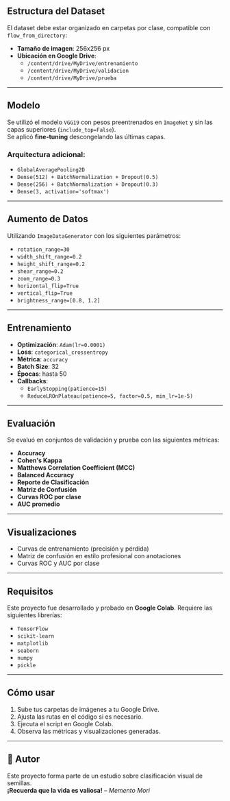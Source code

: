 ##  Estructura del Dataset

El dataset debe estar organizado en carpetas por clase, compatible con `flow_from_directory`:

- **Tamaño de imagen**: 256x256 px  
- **Ubicación en Google Drive**:
  - `/content/drive/MyDrive/entrenamiento`
  - `/content/drive/MyDrive/validacion`
  - `/content/drive/MyDrive/prueba`

---

## Modelo

Se utilizó el modelo `VGG19` con pesos preentrenados en `ImageNet` y sin las capas superiores (`include_top=False`).  
Se aplicó **fine-tuning** descongelando las últimas capas.

### Arquitectura adicional:
- `GlobalAveragePooling2D`
- `Dense(512) + BatchNormalization + Dropout(0.5)`
- `Dense(256) + BatchNormalization + Dropout(0.3)`
- `Dense(3, activation='softmax')`

---

##  Aumento de Datos

Utilizando `ImageDataGenerator` con los siguientes parámetros:

- `rotation_range=30`
- `width_shift_range=0.2`
- `height_shift_range=0.2`
- `shear_range=0.2`
- `zoom_range=0.3`
- `horizontal_flip=True`
- `vertical_flip=True`
- `brightness_range=[0.8, 1.2]`

---

##  Entrenamiento

- **Optimización**: `Adam(lr=0.0001)`
- **Loss**: `categorical_crossentropy`
- **Métrica**: `accuracy`
- **Batch Size**: 32
- **Épocas**: hasta 50
- **Callbacks**:
  - `EarlyStopping(patience=15)`
  - `ReduceLROnPlateau(patience=5, factor=0.5, min_lr=1e-5)`

---

##  Evaluación

Se evaluó en conjuntos de validación y prueba con las siguientes métricas:

- **Accuracy**
- **Cohen's Kappa**
- **Matthews Correlation Coefficient (MCC)**
- **Balanced Accuracy**
- **Reporte de Clasificación**
- **Matriz de Confusión**
- **Curvas ROC por clase**
- **AUC promedio**

---

##  Visualizaciones

- Curvas de entrenamiento (precisión y pérdida)
- Matriz de confusión en estilo profesional con anotaciones
- Curvas ROC y AUC por clase

---

##  Requisitos

Este proyecto fue desarrollado y probado en **Google Colab**. Requiere las siguientes librerías:

- `TensorFlow`
- `scikit-learn`
- `matplotlib`
- `seaborn`
- `numpy`
- `pickle`

---

##  Cómo usar

1. Sube tus carpetas de imágenes a tu Google Drive.
2. Ajusta las rutas en el código si es necesario.
3. Ejecuta el script en Google Colab.
4. Observa las métricas y visualizaciones generadas.

---

## 📌 Autor

Este proyecto forma parte de un estudio sobre clasificación visual de semillas.  
**¡Recuerda que la vida es valiosa!** – *Memento Mori*
